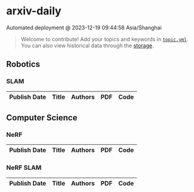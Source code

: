 # arxiv-daily
 Automated deployment @ 2023-12-19 09:44:58 Asia/Shanghai
> Welcome to contribute! Add your topics and keywords in [`topic.yml`](https://github.com/weiningwei/arxiv-daily/blob/main/database/topic.yml).
> You can also view historical data through the [storage](https://github.com/weiningwei/arxiv-daily/blob/main/database/storage).

## Robotics

### SLAM
|Publish Date|Title|Authors|PDF|Code|
| :---: | :---: | :---: | :---: | :---: |

## Computer Science

### NeRF
|Publish Date|Title|Authors|PDF|Code|
| :---: | :---: | :---: | :---: | :---: |

### NeRF SLAM
|Publish Date|Title|Authors|PDF|Code|
| :---: | :---: | :---: | :---: | :---: |
